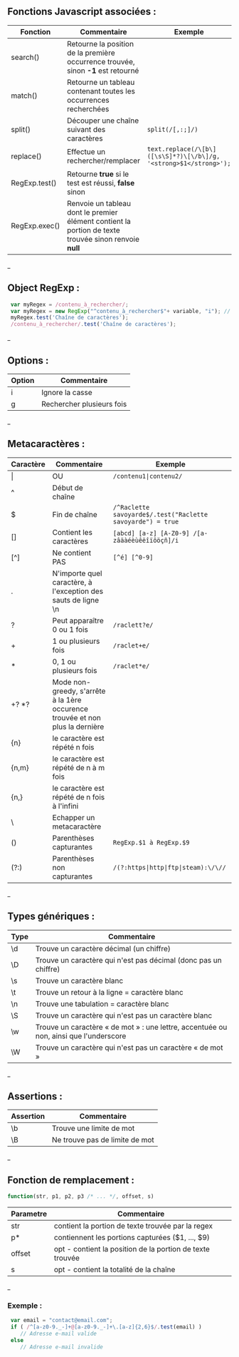 
Fonctions Javascript associées :
--------------------------------
| Fonction  | Commentaire                                   | Exemple
|-----------|-----------------------------------------------|--------
| search()  | Retourne la position de la première occurrence trouvée, sinon **-1** est retourné
| match()   | Retourne un tableau contenant toutes les occurrences recherchées
| split()   | Découper une chaîne suivant des caractères    | ` split(/[,:;]/) `
| replace() | Effectue un rechercher/remplacer              | ` text.replace(/\[b\]([\s\S]*?)\[\/b\]/g, '<strong>$1</strong>'); `
| RegExp.test() | Retourne **true** si le test est réussi, **false** sinon
| RegExp.exec() | Renvoie un tableau dont le premier élément contient la portion de texte trouvée sinon renvoie **null**
_

Object RegExp :
---------------
```javascript
 var myRegex = /contenu_à_rechercher/;
 var myRegex = new RegExp("^contenu_à_rechercher$"+ variable, "i"); // permet d'inclure des variables dans la regex
 myRegex.test('Chaîne de caractères');
 /contenu_à_rechercher/.test('Chaîne de caractères');
```
_

Options :
---------
| Option| Commentaire
|-------|------------
| i     | Ignore la casse              | ` /contenu_à_rechercher/i `
| g     | Rechercher plusieurs fois
_

Metacaractères :
----------------
| Caractère | Commentaire                  | Exemple
|-----------|------------------------------|--------
| \|    | OU                           | ` /contenu1\|contenu2/ `
| ^     | Début de chaîne
| $     | Fin de chaîne                | ` /^Raclette savoyarde$/.test("Raclette savoyarde") = true `
| []    | Contient les caractères      | ` [abcd] [a-z] [A-Z0-9] /[a-zâäàéèùêëîïôöçñ]/i `
| [^]   | Ne contient PAS              | ` [^é] [^0-9] `
| .     | N'importe quel caractère, à l'exception des sauts de ligne \n
| ?     | Peut apparaître 0 ou 1 fois  | ` /raclett?e/ `
| +     | 1 ou plusieurs fois          | ` /raclet+e/ `
| \*    | 0, 1 ou plusieurs fois       | ` /raclet*e/ `
| +? *? | Mode non-greedy, s'arrête à la 1ère occurence trouvée et non plus la dernière
| {n}   | le caractère est répété n fois
| {n,m} | le caractère est répété de n à m fois
| {n,}  | le caractère est répété de n fois à l'infini
| \\    | Echapper un metacaractère
| ()    | Parenthèses capturantes      | ` RegExp.$1 à RegExp.$9 `
| (?:)  | Parenthèses non capturantes  | ` /(?:https\|http\|ftp\|steam):\/\// `
_

Types génériques :
------------------
| Type      | Commentaire
|-----------|------------
| \d    | Trouve un caractère décimal (un chiffre)
| \D    | Trouve un caractère qui n'est pas décimal (donc pas un chiffre)
| \s    | Trouve un caractère blanc
| \t    | Trouve un retour à la ligne = caractère blanc
| \n    | Trouve une tabulation = caractère blanc
| \S    | Trouve un caractère qui n'est pas un caractère blanc
| \w    | Trouve un caractère « de mot » : une lettre, accentuée ou non, ainsi que l'underscore
| \W    | Trouve un caractère qui n'est pas un caractère « de mot »
_

Assertions :
------------
| Assertion | Commentaire
|-----------|------------
| \b    | Trouve une limite de mot
| \B    | Ne trouve pas de limite de mot
_

Fonction de remplacement :
--------------------------
```javascript
function(str, p1, p2, p3 /* ... */, offset, s)
```
| Parametre  | Commentaire
|------------|------------
| str    | contient la portion de texte trouvée par la regex
| p*     | contiennent les portions capturées ($1, ..., $9)
| offset | opt - contient la position de la portion de texte trouvée
| s      | opt - contient la totalité de la chaîne

_
### Exemple :
```javascript
 var email = "contact@email.com";
 if ( /^[a-z0-9._-]+@[a-z0-9._-]+\.[a-z]{2,6}$/.test(email) )
    // Adresse e-mail valide
 else
    // Adresse e-mail invalide
```